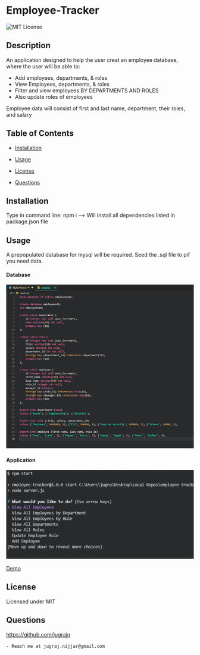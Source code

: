 # Employee-Tracker

  ![MIT License](https://img.shields.io/badge/license-MIT-orange)
  ## Description

  An application designed to help the user creat an employee database, where the user will be able to:
   * Add employees, departments, & roles
   * View Employees, departments, & roles
   * Filter and view employees BY DEPARTMENTS AND ROLES
   * Also update roles of employees
  
  Employee data will consist of first and last name, department, their roles, and salary

  ## Table of Contents

  * [Installation](#installation)

  * [Usage](#usage)

  * [License](#license)

  * [Questions](#questions)

  
  ## Installation

  Type in command line: npm i  --> Will install all dependencies listed in package.json file


  ## Usage

  A prepopulated database for mysql will be required. Seed the .sql file to pif you need data.

  #### Database
  ![](Assets/seedDB.PNG)

  #### Application
  ![](Assets/Application.PNG)

  [Demo](https://drive.google.com/file/d/1QkASIkc3dMywO2CAyJfjBcN1uahocxVO/view)

  ## License
 Licensed under MIT

  ## Questions

  https://github.com/jugrajn

    - Reach me at jugraj.nijjar@gmail.com

